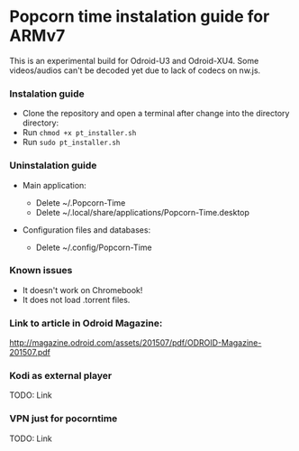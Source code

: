 # Popcorn time instalation guide for ARMv7

This is an experimental build for Odroid-U3 and Odroid-XU4.
Some videos/audios can't be decoded yet due to lack of codecs on nw.js. 

### Instalation guide

  - Clone the repository and open a terminal after change into the directory directory:
  - Run `chmod +x pt_installer.sh`
  - Run `sudo pt_installer.sh`

### Uninstalation guide

  - Main application:
    - Delete ~/.Popcorn-Time
    - Delete ~/.local/share/applications/Popcorn-Time.desktop

  - Configuration files and databases:
    - Delete ~/.config/Popcorn-Time

### Known issues
- It doesn't work on Chromebook!
- It does not load .torrent files.

### Link to article in Odroid Magazine:

http://magazine.odroid.com/assets/201507/pdf/ODROID-Magazine-201507.pdf

### Kodi as external player 

TODO: Link

### VPN just for pocorntime

TODO: Link

